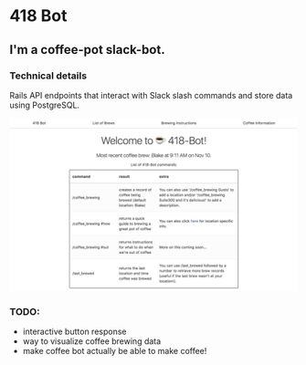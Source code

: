 # 418 Bot

## I'm a coffee-pot slack-bot. 

### Technical details

Rails API endpoints that interact with Slack slash commands and store data using PostgreSQL. 

![Picture of interaction](https://github.com/bermannoah/418-bot/blob/master/coffee_pot_screen_shot.jpg)

### TODO: 
 - interactive button response
 - way to visualize coffee brewing data
 - make coffee bot actually be able to make coffee!
